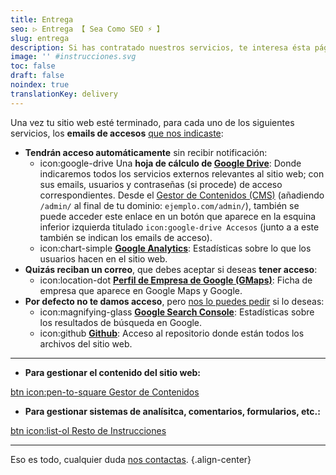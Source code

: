 ```yaml
---
title: Entrega
seo: ▷ Entrega 【 Sea Como SEO ⚡️ 】
slug: entrega
description: Si has contratado nuestros servicios, te interesa ésta página 😉
image: '' #instrucciones.svg
toc: false
draft: false
noindex: true
translationKey: delivery
---
```


Una vez tu sitio web esté terminado, para cada uno de los siguientes servicios, los **emails de accesos** [que nos indicaste](/requerimientos/):

- **Tendrán acceso automáticamente** sin recibir notificación:
  - icon:google-drive Una **hoja de cálculo de [Google Drive](https://drive.google.com/)**: Donde indicaremos todos los servicios externos relevantes al sitio web; con sus emails, usuarios y contraseñas (si procede) de acceso correspondientes. Desde el [Gestor de Contenidos (CMS)](/cms/) (añadiendo `/admin/` al final de tu dominio: `ejemplo.com/admin/`), también se puede acceder este enlace en un botón que aparece en la esquina inferior izquierda titulado `icon:google-drive Accesos` (junto a a este también se indican los emails de acceso).
  - icon:chart-simple **[Google Analytics](https://analytics.google.com/)**: Estadísticas sobre lo que los usuarios hacen en el sitio web.
- **Quizás reciban un correo**, que debes aceptar si deseas **tener acceso**:
  - icon:location-dot **[Perfil de Empresa de Google (GMaps)](https://business.google.com/)**: Ficha de empresa que aparece en Google Maps y Google.
- **Por defecto no te damos acceso**, pero [nos lo puedes pedir](/#contacto) si lo deseas:
  - icon:magnifying-glass **[Google Search Console](https://search.google.com/search-console)**: Estadísticas sobre los resultados de búsqueda en Google.
  - icon:github **[Github](https://github.com/)**: Acceso al repositorio donde están todos los archivos del sitio web.

---

- **Para gestionar el contenido del sitio web:**

[btn icon:pen-to-square Gestor de Contenidos](/cms/)

- **Para gestionar sistemas de analísitca, comentarios, formularios, etc.:**

[btn icon:list-ol Resto de Instrucciones](/resto/)

---

Eso es todo, cualquier duda [nos contactas](/#contacto).
{.align-center}

